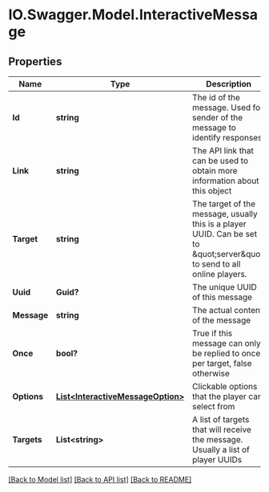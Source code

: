 # IO.Swagger.Model.InteractiveMessage
## Properties

Name | Type | Description | Notes
------------ | ------------- | ------------- | -------------
**Id** | **string** | The id of the message. Used for sender of the message to identify responses. | 
**Link** | **string** | The API link that can be used to obtain more information about this object | 
**Target** | **string** | The target of the message, usually this is a player UUID. Can be set to \&quot;server\&quot; to send to all online players. | 
**Uuid** | **Guid?** | The unique UUID of this message | 
**Message** | **string** | The actual content of the message | [optional] 
**Once** | **bool?** | True if this message can only be replied to once per target, false otherwise | [optional] 
**Options** | [**List&lt;InteractiveMessageOption&gt;**](InteractiveMessageOption.md) | Clickable options that the player can select from | [optional] 
**Targets** | **List&lt;string&gt;** | A list of targets that will receive the message. Usually a list of player UUIDs | [optional] 

[[Back to Model list]](../README.md#documentation-for-models) [[Back to API list]](../README.md#documentation-for-api-endpoints) [[Back to README]](../README.md)

